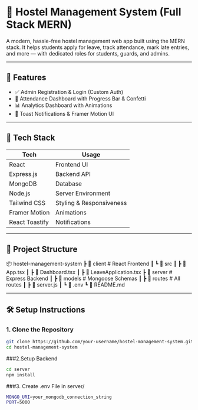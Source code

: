 # 🏨 Hostel Management System (Full Stack MERN)

A modern, hassle-free hostel management web app built using the MERN stack. It helps students apply for leave, track attendance, mark late entries, and more — with dedicated roles for students, guards, and admins.

---

## 🚀 Features

- ✅ Admin Registration & Login (Custom Auth)
- 📅 Attendance Dashboard with Progress Bar & Confetti
- 📊 Analytics Dashboard with Animations
- 💬 Toast Notifications & Framer Motion UI

---

## 🧰 Tech Stack

| Tech         | Usage                   |
|--------------|-------------------------|
| React        | Frontend UI             |
| Express.js   | Backend API             |
| MongoDB      | Database                |
| Node.js      | Server Environment      |
| Tailwind CSS | Styling & Responsiveness|
| Framer Motion| Animations              |
| React Toastify | Notifications         |

---

## 📁 Project Structure
📦 hostel-management-system
┣ 📁 client # React Frontend
┃ ┗ 📁 src
┃ ┣ 📄 App.tsx
┃ ┣ 📄 Dashboard.tsx
┃ ┣ 📄 LeaveApplication.tsx
┣ 📁 server # Express Backend
┃ ┣ 📁 models # Mongoose Schemas
┃ ┣ 📁 routes # All routes
┃ ┣ 📄 server.js
┃ ┗ 📄 .env
┗ 📄 README.md


---

## 🛠️ Setup Instructions

### 1. Clone the Repository

```bash
git clone https://github.com/your-username/hostel-management-system.git
cd hostel-management-system
```
###2.Setup Backend
```bash
cd server
npm install
```

###3. Create .env File in server/
```bash
MONGO_URI=your_mongodb_connection_string
PORT=5000
```



